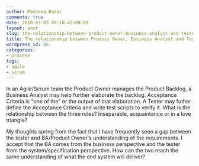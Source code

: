 ```yaml
---
author: Mashooq Badar
comments: true
date: 2010-03-03 08:18:45+00:00
layout: post
slug: the-relationship-between-product-owner-business-analyst-and-tester
title: The relationship between Product Owner, Business Analyst and Tester
wordpress_id: 66
categories:
- process
tags:
- agile
- scrum
---
```


In an Agile/Scrum team the Product Owner manages the Product Backlog, a Business Analyst may help further elaborate the backlog. Acceptance Criteria is "one of the" or the output of that elaboration. A Tester may futher define the Acceptance Criteria and write test scripts to verify it. What is the relationship between the three roles? Inseparable, acquaintance or in a love triangle?

My thoughts spring from the fact that I have frequently seen a gap between the tester and BA/Product Owner's understanding of the requirements. I accept that the BA comes from the business perspective and the tester from the system/specification perspective. How can the two reach the same understanding of what the end system will deliver?
